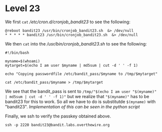 # Level 23

We first ```cat``` */etc/cron.d/cronjob_bandit23* to see the following:  

```
@reboot bandit23 /usr/bin/cronjob_bandit23.sh  &> /dev/null
* * * * * bandit23 /usr/bin/cronjob_bandit23.sh  &> /dev/null
```  

We then ```cat``` into the */usr/bin/cronjob_bandit23.sh* to see the following:  

```
#!/bin/bash

myname=$(whoami)
mytarget=$(echo I am user $myname | md5sum | cut -d ' ' -f 1)

echo "Copying passwordfile /etc/bandit_pass/$myname to /tmp/$mytarget"

cat /etc/bandit_pass/$myname > /tmp/$mytarget
```  

We see that the bandit_pass is sent to ```/tmp/"$(echo I am user "$(myname)" | md5sum | cut -d ' ' -f 1)"``` but we realize that ```"$(myname)"``` has to be bandit23 for this to work. So all we have to do is substitutde ```$(myname)``` with "bandit23". *Implementation of this can be seen in the python script*  

Finally, we ssh to verify the passkey obtained above.

```ssh -p 2220 bandit23@bandit.labs.overthewire.org```

